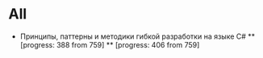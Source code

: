 # All
* Принципы, паттерны и методики гибкой разработки на языке C#
** [progress: 388 from 759]
** [progress: 406 from 759]